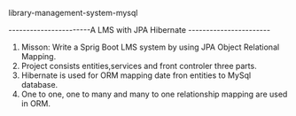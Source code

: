 library-management-system-mysql

-----------------------A LMS with JPA Hibernate -----------------------

1. Misson: Write a Sprig Boot LMS system by using JPA Object Relational Mapping.
2. Project consists entities,services and front controler three parts.
3. Hibernate is used for ORM mapping date fron entities to MySql database.
4. One to one, one to many and many to one relationship mapping are used in ORM.

